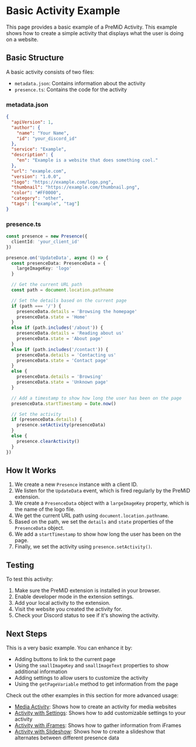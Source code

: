 # Basic Activity Example

This page provides a basic example of a PreMiD Activity. This example shows how to create a simple activity that displays what the user is doing on a website.

## Basic Structure

A basic activity consists of two files:

- `metadata.json`: Contains information about the activity
- `presence.ts`: Contains the code for the activity

### metadata.json

```json
{
  "apiVersion": 1,
  "author": {
    "name": "Your Name",
    "id": "your_discord_id"
  },
  "service": "Example",
  "description": {
    "en": "Example is a website that does something cool."
  },
  "url": "example.com",
  "version": "1.0.0",
  "logo": "https://example.com/logo.png",
  "thumbnail": "https://example.com/thumbnail.png",
  "color": "#FF0000",
  "category": "other",
  "tags": ["example", "tag"]
}
```

### presence.ts

```typescript
const presence = new Presence({
  clientId: 'your_client_id'
})

presence.on('UpdateData', async () => {
  const presenceData: PresenceData = {
    largeImageKey: 'logo'
  }

  // Get the current URL path
  const path = document.location.pathname

  // Set the details based on the current page
  if (path === '/') {
    presenceData.details = 'Browsing the homepage'
    presenceData.state = 'Home'
  }
  else if (path.includes('/about')) {
    presenceData.details = 'Reading about us'
    presenceData.state = 'About page'
  }
  else if (path.includes('/contact')) {
    presenceData.details = 'Contacting us'
    presenceData.state = 'Contact page'
  }
  else {
    presenceData.details = 'Browsing'
    presenceData.state = 'Unknown page'
  }

  // Add a timestamp to show how long the user has been on the page
  presenceData.startTimestamp = Date.now()

  // Set the activity
  if (presenceData.details) {
    presence.setActivity(presenceData)
  }
  else {
    presence.clearActivity()
  }
})
```

## How It Works

1. We create a new `Presence` instance with a client ID.
2. We listen for the `UpdateData` event, which is fired regularly by the PreMiD extension.
3. We create a `PresenceData` object with a `largeImageKey` property, which is the name of the logo file.
4. We get the current URL path using `document.location.pathname`.
5. Based on the path, we set the `details` and `state` properties of the `PresenceData` object.
6. We add a `startTimestamp` to show how long the user has been on the page.
7. Finally, we set the activity using `presence.setActivity()`.

## Testing

To test this activity:

1. Make sure the PreMiD extension is installed in your browser.
2. Enable developer mode in the extension settings.
3. Add your local activity to the extension.
4. Visit the website you created the activity for.
5. Check your Discord status to see if it's showing the activity.

## Next Steps

This is a very basic example. You can enhance it by:

- Adding buttons to link to the current page
- Using the `smallImageKey` and `smallImageText` properties to show additional information
- Adding settings to allow users to customize the activity
- Using the `getPageVariable` method to get information from the page

Check out the other examples in this section for more advanced usage:

- [Media Activity](/v1/examples/media): Shows how to create an activity for media websites
- [Activity with Settings](/v1/examples/settings): Shows how to add customizable settings to your activity
- [Activity with iFrames](/v1/examples/iframes): Shows how to gather information from iFrames
- [Activity with Slideshow](/v1/examples/slideshow): Shows how to create a slideshow that alternates between different presence data
